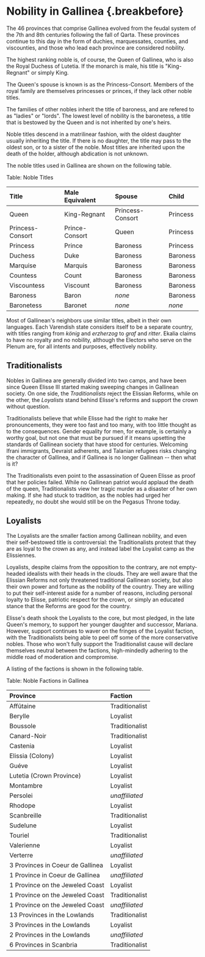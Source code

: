 # Nobility in Gallinea {.breakbefore}

The 46 provinces that comprise Gallinea evolved from the feudal system of
the 7th and 8th centuries following the fall of Qarta. These provinces continue
to this day in the form of duchies, marquessates, counties, and viscounties,
and those who lead each province are considered nobility.

The highest ranking noble is, of course, the Queen of Gallinea, who is also the
Royal Duchess of Lutetia. If the monarch is male, his title is "King-Regnant"
or simply King.

The Queen's spouse is known is as the Princess-Consort. Members of the royal
family are themselves princesses or princes, if they lack other noble titles.

The families of other nobles inherit the title of baroness, and are refered
to as "ladies" or "lords". The lowest level of nobility is the baronetess,
a title that is bestowed by the Queen and is not inherited by one's heirs.

Noble titles descend in a matrilinear fashion, with the oldest daughter usually
inheriting the title. If there is no daughter, the title may pass to the oldest
son, or to a sister of the noble. Most titles are inherited upon the death of
the holder, although abdication is not unknown.

The noble titles used in Gallinea are shown on the following table.

Table: Noble Titles

| Title               | Male Equivalent | Spouse           | Child    |
| :------------------ | :-------------- | :--------------- | :------- |
| Queen               | King-Regnant    | Princess-Consort | Princess |
| Princess-Consort    | Prince-Consort  | Queen            | Princess |
| Princess            | Prince          | Baroness         | Princess |
| Duchess             | Duke            | Baroness         | Baroness |
| Marquise            | Marquis         | Baroness         | Baroness |
| Countess            | Count           | Baroness         | Baroness |
| Viscountess         | Viscount        | Baroness         | Baroness |
| Baroness            | Baron           | *none*           | Baroness |
| Baronetess          | Baronet         | *none*           | *none*   |

Most of Gallinean's neighbors use similar titles, albeit in their own languages.
Each Varendish state considers itself to be a separate country, with
titles ranging from *könig* and *erzherzog* to *graf* and *ritter*.
Ekalia claims to have no royalty and no nobility, although the Electors who
serve on the Plenum are, for all intents and purposes, effectively nobility.

## Traditionalists

Nobles in Gallinea are generally divided into two camps, and have been since 
Queen Elisse III started making sweeping changes in Gallinean society. On one
side, the *Traditionalists* reject the Elissian Reforms, while on the other,
the *Loyalists* stand behind Elisse's reforms and support the crown without
question.

Traditionalists believe that while Elisse had the right to make her pronouncements,
they were too fast and too many, with too little thought as to the consequences.
Gender equality for men, for example, is certainly a worthy goal, but not one that
must be pursued if it means upsetting the standards of Gallinean society that
have stood for centuries. Welcoming Ifrani immigrants, Devraist adherents, and
Talanian refugees risks changing the character of Gallinea, and if Gallinea is
no longer Gallinean -- then what is it?

The Traditionalists even point to the assassination of Queen Elisse as proof
that her policies failed. While no Gallinean patriot would applaud the death of
the queen, Traditionalists view her tragic murder as a disaster of her own making.
If she had stuck to tradition, as the nobles had urged her repeatedly, no doubt
she would still be on the Pegasus Throne today.

## Loyalists

The Loyalists are the smaller faction among Gallinean nobility, and even their
self-bestowed title is controversial: the Traditionalists protest that they are
as loyal to the crown as any, and instead label the Loyalist camp as the
Elissiennes.

Loyalists, despite claims from the opposition to the contrary, are not empty-headed
idealists with their heads in the clouds. They are well aware that the Elissian
Reforms not only threatened traditional Gallinean society, but also their own
power and fortune as the nobility of the country. They are willing to put their
self-interest aside for a number of reasons, including personal loyalty to 
Elisse, patriotic respect for the crown, or simply an educated stance that the
Reforms are good for the country.

Elisse's death shook the Loyalists to the core, but most pledged, in the late Queen's
memory, to support her younger daughter and successor, Mariana. However, support
continues to waver on the fringes of the Loyalist faction, with the Traditionalists
being able to peel off some of the more conservative nobles. Those who won't fully
support the Traditionalist cause will declare themselves neutral between the factions, 
high-mindedly adhering to the middle road of moderation and compromise.

A listing of the factions is shown in the following table.

Table: Noble Factions in Gallinea

| Province                          | Faction        |
| :-------------------------------- | :------------- |
| Affûtaine                         | Traditionalist |
| Berylle                           | Loyalist       |
| Boussole                          | Traditionalist |
| Canard-Noir                       | Traditionalist |
| Castenia                          | Loyalist       |
| Elissia (Colony)                  | Loyalist       |
| Guéve                             | Loyalist       |
| Lutetia (Crown Province)          | Loyalist       |
| Montambre                         | Loyalist       |
| Persolei                          | *unaffiliated* |
| Rhodope                           | Loyalist       |
| Scanbreille                       | Traditionalist |
| Sudelune                          | Loyalist       |
| Touriel                           | Traditionalist |
| Valerienne                        | Loyalist       |
| Verterre                          | *unaffiliated* |
|  3 Provinces in Coeur de Gallinea | Loyalist       |
|  1 Province  in Coeur de Gallinea | *unaffiliated* |
|  1 Province  on the Jeweled Coast | Loyalist       |
|  1 Province  on the Jeweled Coast | Traditionalist |
|  1 Province  on the Jeweled Coast | *unaffiliated* |
| 13 Provinces in the Lowlands      | Traditionalist |
|  3 Provinces in the Lowlands      | Loyalist       |
|  2 Provinces in the Lowlands      | *unaffiliated* |
|  6 Provinces in Scanbria          | Traditionalist |


